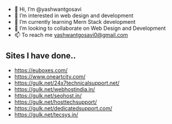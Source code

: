 - 👋 Hi, I’m @yashwantgosavi
- 👀 I’m interested in web design and development
- 🌱 I’m currently learning Mern Stack development
- 💞️ I’m looking to collaborate on Web Design and Development
- 📫 To reach me yashwantgosavi0@gmail.com

Sites I have done..
---------------------------------------------------------------------------------------------------------
- https://euboxes.com/
- https://www.oneartcity.com/
- https://gulk.net/24x7technicalsupport.net/
- https://gulk.net/webhostindia.in/
- https://gulk.net/seohost.in/
- https://gulk.net/hosttechsupport/
- https://gulk.net/dedicatedsupport.com/
- https://gulk.net/tecsys.in/
